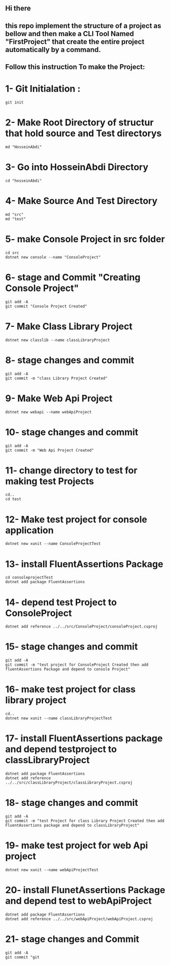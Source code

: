 ## Hi there 
## this repo implement the structure of a project as bellow and then make a CLI Tool Named "FirstProject" that create the entire project automatically by a command.
## Follow this instruction To make the Project:
# 1- Git Initialation :
```
git init 
```
# 2- Make Root Directory of structur that hold source and Test directorys 
```
md "HosseinAbdi"
```
# 3- Go into HosseinAbdi Directory 
```
cd "hosseinAbdi"
```

# 4- Make  Source And Test Directory 
```
md "src"
md "test"
```

# 5- make  Console Project in src folder 
```
cd src 
dotnet new console --name "ConsoleProject"
```

# 6- stage and Commit "Creating Console Project"
```
git add -A
git commit "Console Project Created"
```

# 7- Make Class Library Project 
```
dotnet new classlib --name classLibraryProject
```
# 8- stage changes and commit 
```
git add -A 
git commit -m "class Library Project Created"
```
# 9- Make Web Api Project 
```
dotnet new webapi --name webApiProject 
```
# 10- stage changes and commit 
```
git add -A 
git commit -m "Web Api Project Created"
```
# 11- change directory to test for making test Projects
```
cd..
cd test
```
# 12- Make test project for console application 
```
dotnet new xunit --name ConsoleProjectTest 
```
# 13- install FluentAssertions Package 
``` 
cd consoleprojectTest 
dotnet add package FluentAssertions 
```
# 14- depend test Project to ConsoleProject 
```
dotnet add reference ../../src/ConsoleProject/consoleProject.csproj
```
# 15- stage changes and commit 
```
git add -A
git commit -m "test project for ConsoleProject Created then add fluentAssertions Package and depend to console Project"
```
# 16- make test project for class library project 
```
cd..
dotnet new xunit --name classLibraryProjectTest 
```
# 17- install FluentAssertions package and depend testproject to classLibraryProject
```
dotnet add package FluentAssertions
dotnet add reference ../../src/classLibraryProject/classLibraryProject.csproj 
```
# 18- stage changes and commit 
``` 
git add -A
git commit -m "test Project for class Library Project Created then add FluentAssertions package and depend to classLibraryProject"
``` 
# 19- make test project for web Api project 
```  
dotnet new xunit --name webApiProjectTest 
``` 
# 20- install FlunetAssertions Package and depend test to webApiProject 
``` 
dotnet add package FluentAssertions 
dotnet add reference ../../src/webApiProject/webApiProject.csproj 
``` 
# 21- stage changes and Commit 
```  
git add -A 
git commit "git 



